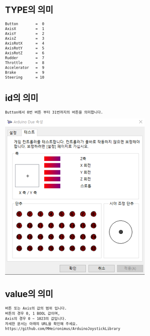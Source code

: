 # TYPE의 의미

```
Button        =  0
AxisX         =  1
AxisY         =  2
AxisZ         =  3
AxisRotX      =  4 
AxisRotY      =  5
AxisRotZ      =  6
Rudder        =  7
Throttle      =  8
Accelerator   =  9
Brake         =  9
Steering      = 10
```


# id의 의미

```
Button에서 0번 버튼 부터 31번까지의 버튼을 의미합니다.
```
![](/doc/img.png)

# value의 의미

```
버튼 또는 Axis의 값의 범위 입니다.
버튼의 경우 0, 1 BOOL 값이며,
Axis의 경우 0 ~ 1023의 값입니다.
자세한 문서는 아래의 URL을 확인해 주세요.
https://github.com/MHeironimus/ArduinoJoystickLibrary
```